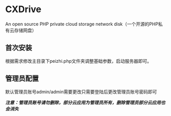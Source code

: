 # CXDrive

An open source PHP private cloud storage network disk（一个开源的PHP私有云存储网盘）

## 首次安装

根据需求修改主目录下peizhi.php文件夹调整基础参数，启动服务器即可。

## 管理员配置

默认管理员账号admin/admin需要更改只需要登陆后更改管理员账号密码即可

***注意：管理员账号请勿删除，部分云应用为管理员所有，删除管理员部分云应用也会消失***
